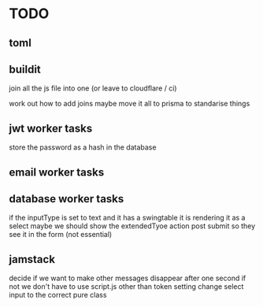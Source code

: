 # TODO

## toml

## buildit

join all the js file into one (or leave to cloudflare / ci)

work out how to add joins maybe move it all to prisma to standarise things

## jwt worker tasks

store the password as a hash in the database

## email worker tasks

## database worker tasks

if the inputType is set to text and it has a swingtable it is rendering it as a select
maybe we should show the extendedTyoe action post submit so they see it in the form (not essential)

## jamstack

decide if we want to make other messages disappear after one second if not we don't have to use script.js other than token setting
change select input to the correct pure class
